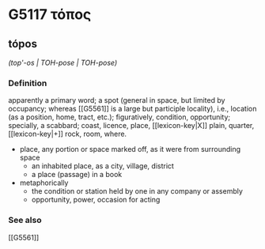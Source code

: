 # G5117 τόπος

## tópos

_(top'-os | TOH-pose | TOH-pose)_

### Definition

apparently a primary word; a spot (general in space, but limited by occupancy; whereas [[G5561]] is a large but participle locality), i.e., location (as a position, home, tract, etc.); figuratively, condition, opportunity; specially, a scabbard; coast, licence, place, [[lexicon-key|X]] plain, quarter, [[lexicon-key|+]] rock, room, where.

- place, any portion or space marked off, as it were from surrounding space
  - an inhabited place, as a city, village, district
  - a place (passage) in a book
- metaphorically
  - the condition or station held by one in any company or assembly
  - opportunity, power, occasion for acting

### See also

[[G5561]]

